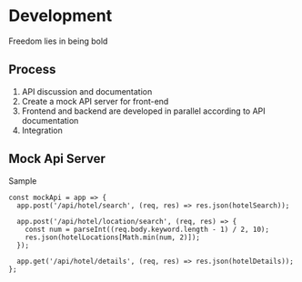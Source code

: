 # Development
Freedom lies in being bold

## Process
1. API discussion and documentation
1. Create a mock API server for front-end
1. Frontend and backend are developed in parallel according to API documentation
1. Integration

## Mock Api Server
Sample
```JS
const mockApi = app => {
  app.post('/api/hotel/search', (req, res) => res.json(hotelSearch));

  app.post('/api/hotel/location/search', (req, res) => {
    const num = parseInt((req.body.keyword.length - 1) / 2, 10);
    res.json(hotelLocations[Math.min(num, 2)]);
  });

  app.get('/api/hotel/details', (req, res) => res.json(hotelDetails));
};
```
